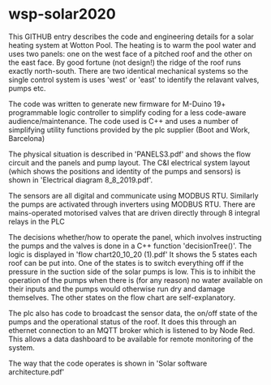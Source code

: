 # wsp-solar2020
This GITHUB entry describes the code and engineering details for a solar heating system at Wotton Pool.  The heating is to warm the pool water and uses two panels: one on the west face of a pitched roof and the other on the east face.  By good fortune (not design!) the ridge of the roof runs exactly north-south.  There are two identical mechanical systems so the single control system is uses 'west' or 'east' to identify the relavant valves, pumps etc.

The code was written to generate new firmware for M-Duino 19+ programmable logic controller to simplify coding for a less code-aware audience/maintenance.  The code used is C++ and uses a number of simplifying utility functions provided by the plc supplier (Boot and Work, Barcelona)

The physical situation is described in 'PANELS3.pdf' and shows the flow circuit and the panels and pump layout.  The C&I electrical system layout (which shows the positions and identity of the pumps and sensors) is shown in 'Electrical diagram 8_8_2019.pdf'.  

The sensors are all digital and communicate using MODBUS RTU.  Similarly the pumps are activated through inverters using MODBUS RTU.  There are mains-operated motorised valves that are driven directly through 8 integral relays in the PLC

The decisions whether/how to operate the panel, which involves instructing the pumps and the valves is done in a C++ function 'decisionTree()'.  The logic is displayed in 'flow chart20_10_20 (1).pdf' It shows the 5 states each roof can be put into. One of the states is to switch everything off if the pressure in the suction side of the solar pumps is low.  This is to inhibit the operation of the pumps when there is (for any reason) no water available on their inputs and the pumps would otherwise run dry and damage themselves.  The other states on the flow chart are self-explanatory.

The plc also has code to broadcast the sensor data, the on/off state of the pumps and the operational status of the roof.  It does this through an ethernet connection to an MQTT broker which is listened to by Node Red.  This allows a data dashboard to be available for remote monitoring of the system.

The way that the code operates is shown in 'Solar software architecture.pdf'
